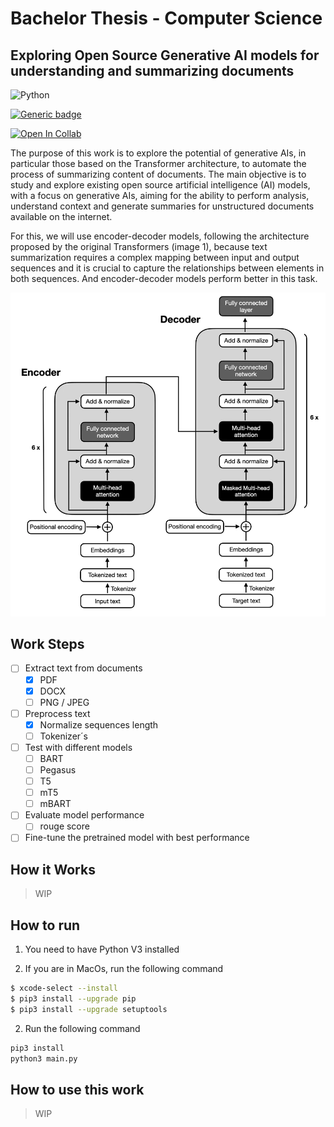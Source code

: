 # Bachelor Thesis - Computer Science

## Exploring Open Source Generative AI models for understanding and summarizing documents

![Python](https://img.shields.io/badge/python-3670A0?style=for-the-badge&logo=python&logoColor=ffdd54)

[![Generic badge](https://img.shields.io/badge/STATUS-WIP-yellow.svg)](https://shields.io/)

[![Open In Collab](https://colab.research.google.com/assets/colab-badge.svg)](https://colab.research.google.com/drive/1ecrtccypWJBdKKduqjiIvPkgLQwTAyYO?usp=sharing)

The purpose of this work is to explore the potential of generative AIs, in particular those based on the Transformer architecture, to automate the process of summarizing content of documents. The main objective is to study and explore existing open source artificial intelligence (AI) models, with a focus on generative AIs, aiming for the ability to perform analysis, understand context and generate summaries for unstructured documents available on the internet.

For this, we will use encoder-decoder models, following the architecture proposed by the original Transformers (image 1), because text summarization requires a complex mapping between input and output sequences and it is crucial to capture the relationships between elements in both sequences. And encoder-decoder models perform better in this task.

<img src="./.github/encoder-decoder.webp" />


## Work Steps

- [ ] Extract text from documents
    - [x] PDF
    - [x] DOCX
    - [ ] PNG / JPEG
- [ ] Preprocess text
    - [x] Normalize sequences length
    - [ ] Tokenizer´s
- [ ] Test with different models
    - [ ] BART
    - [ ] Pegasus
    - [ ] T5
    - [ ] mT5
    - [ ] mBART
- [ ] Evaluate model performance
    - [ ] rouge score
- [ ] Fine-tune the pretrained model with best performance

## How it Works

> WIP

## How to run

1. You need to have Python V3 installed

2. If you are in MacOs, run the following command

```bash
$ xcode-select --install
$ pip3 install --upgrade pip
$ pip3 install --upgrade setuptools
``````

2. Run the following command

```bash
pip3 install
python3 main.py
```

## How to use this work

> WIP
